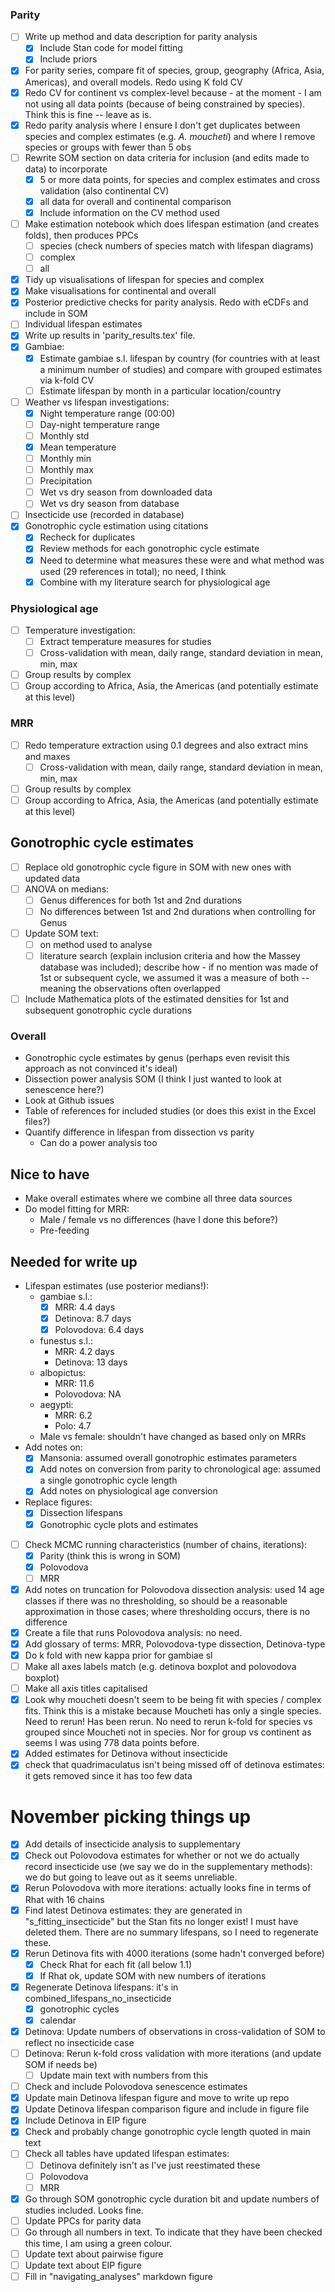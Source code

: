 ### Parity

* [ ] Write up method and data description for parity analysis
  * [x] Include Stan code for model fitting
  * [x] Include priors
* [x] For parity series, compare fit of species, group, geography (Africa, Asia, Americas), and overall models. Redo using K fold CV
* [x] Redo CV for continent vs complex-level because - at the moment - I am not using all data points (because of being constrained by species). Think this is fine -- leave as is.
* [x] Redo parity analysis where I ensure I don't get duplicates between species and complex estimates (e.g. *A. moucheti*) and where I remove species or groups with fewer than 5 obs
* [ ] Rewrite SOM section on data criteria for inclusion (and edits made to data) to incorporate
  * [x] 5 or more data points, for species and complex estimates and cross validation (also continental CV)
  * [x] all data for overall and continental comparison
  * [x] Include information on the CV method used
* [ ] Make estimation notebook which does lifespan estimation (and creates folds), then produces PPCs
  * [ ] species (check numbers of species match with lifespan diagrams)
  * [ ] complex
  * [ ] all 
* [x] Tidy up visualisations of lifespan for species and complex
* [x] Make visualisations for continental and overall
* [x] Posterior predictive checks for parity analysis. Redo with eCDFs and include in SOM
* [ ] Individual lifespan estimates
* [x] Write up results in 'parity_results.tex' file.
* [x] Gambiae:
  * [x] Estimate gambiae s.l. lifespan by country (for countries with at least a minimum number of studies) and compare with grouped estimates via k-fold CV
  * [ ] Estimate lifespan by month in a particular location/country
* [ ] Weather vs lifespan investigations:
  * [x] Night temperature range (00:00)
  * [ ] Day-night temperature range
  * [ ] Monthly std
  * [x] Mean temperature
  * [ ] Monthly min
  * [ ] Monthly max
  * [ ] Precipitation
  * [ ] Wet vs dry season from downloaded data
  * [ ] Wet vs dry season from database
* [ ] Insecticide use (recorded in database)
* [x] Gonotrophic cycle estimation using citations
  * [x] Recheck for duplicates
  * [x] Review methods for each gonotrophic cycle estimate
  * [x] Need to determine what measures these were and what method was used (29 references in total); no need, I think
  * [x] Combine with my literature search for physiological age

### Physiological age

- [ ] Temperature investigation:
  - [ ] Extract temperature measures for studies
  - [ ] Cross-validation with mean, daily range, standard deviation in mean, min, max
- [ ] Group results by complex
- [ ] Group according to Africa, Asia, the Americas (and potentially estimate at this level)

### MRR

- [ ] Redo temperature extraction using 0.1 degrees and also extract mins and maxes
  - [ ] Cross-validation with mean, daily range, standard deviation in mean, min, max
- [ ] Group results by complex
- [ ] Group according to Africa, Asia, the Americas (and potentially estimate at this level)

## Gonotrophic cycle estimates

- [ ] Replace old gonotrophic cycle figure in SOM with new ones with updated data
- [ ] ANOVA on medians:
  - [ ] Genus differences for both 1st and 2nd durations
  - [ ] No differences between 1st and 2nd durations when controlling for Genus
- [ ] Update SOM text:
  - [ ] on method used to analyse
  - [ ] literature search (explain inclusion criteria and how the Massey database was included); describe how - if no mention was made of 1st or subsequent cycle, we assumed it was a measure of both -- meaning the observations often overlapped
- [ ] Include Mathematica plots of the estimated densities for 1st and subsequent gonotrophic cycle durations

### Overall

* Gonotrophic cycle estimates by genus (perhaps even revisit this approach as not convinced it's ideal)
* Dissection power analysis SOM (I think I just wanted to look at senescence here?)
* Look at Github issues
* Table of references for included studies (or does this exist in the Excel files?)
* Quantify difference in lifespan from dissection vs parity
  * Can do a power analysis too

## Nice to have

* Make overall estimates where we combine all three data sources
* Do model fitting for MRR:
  * Male / female vs no differences (have I done this before?)
  * Pre-feeding

## Needed for write up

* Lifespan estimates (use posterior medians!):
  * gambiae s.l.:
    * [x] MRR: 4.4 days
    * [x] Detinova: 8.7 days
    * [x] Polovodova: 6.4 days
  * funestus s.l.:
    * MRR: 4.2 days
    * Detinova: 13 days
  * albopictus:
    * MRR: 11.6
    * Polovodova: NA
  * aegypti: 
    * MRR: 6.2
    * Polo: 4.7
  * Male vs female: shouldn't have changed as based only on MRRs
* Add notes on:
  * [x] Mansonia: assumed overall gonotrophic estimates parameters
  * [x] Add notes on conversion from parity to chronological age: assumed a single gonotrophic cycle length
  * [x] Add notes on physiological age conversion
* Replace figures:
  * [x] Dissection lifespans
  * [x] Gonotrophic cycle plots and estimates
* [ ] Check MCMC running characteristics (number of chains, iterations):
  * [x] Parity (think this is wrong in SOM)
  * [x] Polovodova
  * [ ] MRR
* [x] Add notes on truncation for Polovodova dissection analysis: used 14 age classes if there was no thresholding, so should be a reasonable approximation in those cases; where thresholding occurs, there is no difference
* [x] Create a file that runs Polovodova analysis: no need.
* [x] Add glossary of terms: MRR, Polovodova-type dissection, Detinova-type
* [x] Do k fold with new kappa prior for gambiae sl
* [ ] Make all axes labels match (e.g. detinova boxplot and polovodova boxplot)
* [ ] Make all axis titles capitalised
* [x] Look why moucheti doesn't seem to be being fit with species / complex fits. Think this is a mistake because Moucheti has only a single species. Need to rerun! Has been rerun. No need to rerun k-fold for species vs grouped since Moucheti not in species. Nor for group vs continent as seems I was using 778 data points before.
* [x] Added estimates for Detinova without insecticide
* [x] check that quadrimaculatus isn't being missed off of detinova estimates: it gets removed since it has too few data

# November picking things up

* [x] Add details of insecticide analysis to supplementary
* [x] Check out Polovodova estimates for whether or not we do actually record insecticide use (we say we do in the supplementary methods): we do but going to leave out as it seems unreliable.
* [x] Rerun Polovodova with more iterations: actually looks fine in terms of Rhat with 16 chains
* [x] Find latest Detinova estimates: they are generated in "s_fitting_insecticide" but the Stan fits no longer exist! I must have deleted them. There are no summary lifespans, so I need to regenerate these.
* [x] Rerun Detinova fits with 4000 iterations (some hadn't converged before)
  * [x] Check Rhat for each fit (all below 1.1)
  * [x] If Rhat ok, update SOM with new numbers of iterations
* [x] Regenerate Detinova lifespans: it's in combined_lifespans_no_insecticide
  * [x] gonotrophic cycles
  * [x] calendar
* [x] Detinova: Update numbers of observations in cross-validation of SOM to reflect no insecticide case
* [ ] Detinova: Rerun k-fold cross validation with more iterations (and update SOM if needs be)
  * [ ] Update main text with numbers from this
* [ ] Check and include Polovodova senescence estimates
* [x] Update main Detinova lifespan figure and move to write up repo
* [x] Update Detinova lifespan comparison figure and include in figure file
* [x] Include Detinova in EIP figure
* [x] Check and probably change gonotrophic cycle length quoted in main text
* [ ] Check all tables have updated lifespan estimates:
  * [ ] Detinova definitely isn't as I've just reestimated these
  * [ ] Polovodova
  * [ ] MRR
* [x] Go through SOM gonotrophic cycle duration bit and update numbers of studies included. Looks fine.
* [ ] Update PPCs for parity data
* [ ] Go through all numbers in text. To indicate that they have been checked this time, I am using a green colour.
* [ ] Update text about pairwise figure
* [ ] Update text about EIP figure
* [ ] Fill in "navigating_analyses" markdown figure